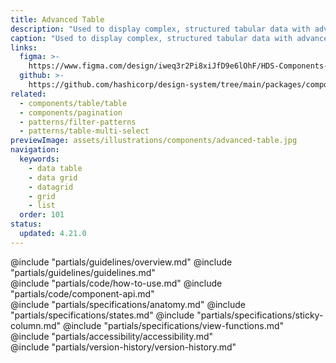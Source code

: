 ```yaml
---
title: Advanced Table
description: "Used to display complex, structured tabular data with advanced features."
caption: "Used to display complex, structured tabular data with advanced features."
links:
  figma: >-
    https://www.figma.com/design/iweq3r2Pi8xiJfD9e6lOhF/HDS-Components-v2.0?node-id=67216-35163&t=w8xQlWxzH7bwXLe2-1
  github: >-
    https://github.com/hashicorp/design-system/tree/main/packages/components/src/components/hds/advanced-table
related:
  - components/table/table
  - components/pagination
  - patterns/filter-patterns
  - patterns/table-multi-select
previewImage: assets/illustrations/components/advanced-table.jpg
navigation:
  keywords:
    - data table
    - data grid
    - datagrid
    - grid
    - list
  order: 101
status:
  updated: 4.21.0
---
```


<section data-tab="Guidelines">
  @include "partials/guidelines/overview.md"
  @include "partials/guidelines/guidelines.md"
</section>

<section data-tab="Code">
  @include "partials/code/how-to-use.md"
  @include "partials/code/component-api.md"
</section>

<section data-tab="Specifications">
  @include "partials/specifications/anatomy.md"
  @include "partials/specifications/states.md"
  @include "partials/specifications/sticky-column.md"
  @include "partials/specifications/view-functions.md"
</section>

<section data-tab="Accessibility">
  @include "partials/accessibility/accessibility.md"
</section>

<section data-tab="Version history">
  @include "partials/version-history/version-history.md"
</section>
